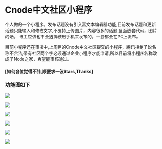# Cnode中文社区小程序

个人做的一个小程序。发布话题没有引入富文本编辑器功能,目前发布话题和更新话题只能输入和修改文字,不支持上传图片，内容很多的话题,里面嵌套代码，图片的话，
博主应该也不会选择使用手机来发布的，一般都会在PC上发布。

目前小程序还在审核中,上周用的Cnode中文社区提交的小程序，腾讯拒绝了说名称不合法,带有社区两个字必须通过企业小程序才能申请,所以目前将小程序名称改成了Node之家，希望能审核通过。

#### [如何各位觉得不错,顺便求一波Stars,Thanks]

### 功能图如下

![](https://images2018.cnblogs.com/blog/657942/201805/657942-20180518110416740-1530862231.jpg)

![](https://images2018.cnblogs.com/blog/657942/201805/657942-20180518110427803-38973052.jpg)

![](https://images2018.cnblogs.com/blog/657942/201805/657942-20180518110436193-1316513933.jpg)

![](https://images2018.cnblogs.com/blog/657942/201805/657942-20180518110443966-563895889.jpg)

![](https://images2018.cnblogs.com/blog/657942/201805/657942-20180518110448733-542742771.jpg)

![](https://images2018.cnblogs.com/blog/657942/201805/657942-20180518110452869-1489993152.jpg)

